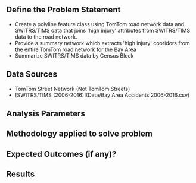 ## Define the Problem Statement

- Create a polyline feature class using TomTom road network data and SWITRS/TIMS data that joins 'high injury' attributes from SWITRS/TIMS data to the road network. 
- Provide a summary network which extracts 'high injury' cooridors from the entire TomTom road network for the Bay Area
- Summarize SWITRS/TIMS data by Census Block 

## Data Sources

- TomTom Street Network (Not TomTom Streets)
- [SWITRS/TIMS (2006-2016)](Data/Bay Area Accidents 2006-2016.csv) 

## Analysis Parameters



## Methodology applied to solve problem

## Expected Outcomes (if any)?

## Results
